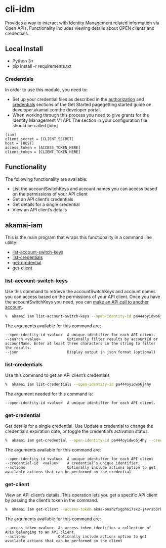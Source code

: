 # cli-idm
Provides a way to interact with Identity Management related information via Open APIs. Functionality includes viewing details about OPEN clients and credentials.

## Local Install
* Python 3+
* pip install -r requirements.txt

### Credentials

In order to use this module, you need to:

* Set up your credential files as described in the [authorization](https://developer.akamai.com/introduction/Prov_Creds.html) and [credentials](https://developer.akamai.com/introduction/Conf_Client.html) sections of the Get Started pagegetting started guide on developer.akamai.comthe developer portal.  
* When working through this process you need to give grants for the Identity Management V1 API.  The section in your configuration file should be called [idm]

```
[iam]
client_secret = [CLIENT_SECRET]
host = [HOST]
access_token = [ACCESS_TOKEN_HERE]
client_token = [CLIENT_TOKEN_HERE]
```

## Functionality

The following functionality are available:

* List the accountSwitchKeys and account names you can access based on the permissions of your API client
* Get an API client’s credentials
* Get details for a single credential
* View an API client’s details

## akamai-iam

This is the main program that wraps this functionality in a command line utility:

* [list-account-switch-keys](#list-account-switch-keys)
* [list-credentials](#list-credentials)
* [get-credential](#get-credential )
* [get-client](#get-client )

### list-account-switch-keys

Use this command to retrieve the accountSwitchKeys and account names you can access based on the permissions of your API client. Once you have the accountSwitchKeys you need, you can [make an API call to another account](https://learn.akamai.com/en-us/learn_akamai/getting_started_with_akamai_developers/developer_tools/accountSwitch.html#makeapicalls).

```bash
%  akamai iam list-account-switch-keys --open-identity-id pa444oyidwo6j4hy
```

The arguments available for this command are:

```
--open-identity-id <value>  A unique identifier for each API client.
--search <value>            Optionally filter results by accountId or accountName. Enter at least three characters in the string to filter the results.
--json                      Display output in json format (optional)
```

### list-credentials

Use this command to get an API client’s credentials

```bash
%  akamai iam list-credentials --open-identity-id pa444oyidwo6j4hy
```

The argument needed for this command is:

```
--open-identity-id <value>  A unique identifier for each API client.
```

### get-credential

Get details for a single credential. Use Update a credential to change the credential’s expiration date, or toggle the credential’s activation status.

```bash
%  akamai iam get-credential --open-identity-id pa444oyidwo6j4hy --credential-id 345678
```

The arguments available for this command are:

```
--open-identity-id <value>  A unique identifier for each API client
--credential-id  <value>    A credential’s unique identifier.
--actions                   Optionally include actions option to get available actions that can be performed on the credential
```


### get-client

View an API client’s details. This operation lets you get a specific API client by passing the client’s token in the command.

```bash
%  akamai iam get-client --access-token akaa-onah2fsgph6i7sx2-j4vrsb3rbyqxuslo
```

The arguments available for this command are:

```
--access-token <value>  An access token identifies a collection of APIs belonging to an API client.
--actions               Optionally include actions option to get available actions that can be performed on the client
```